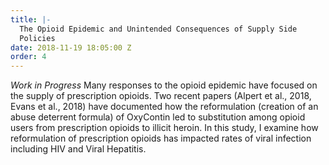 ```yaml
---
title: |-
  The Opioid Epidemic and Unintended Consequences of Supply Side
  Policies
date: 2018-11-19 18:05:00 Z
order: 4
---
```


*Work in Progress* Many responses to the opioid epidemic have focused on the supply of prescription opioids. Two recent papers (Alpert et al., 2018, Evans et al., 2018) have documented how the reformulation (creation of an abuse deterrent formula) of OxyContin led to substitution among opioid users from prescription opioids to illicit heroin. In this study, I examine how reformulation of prescription opioids has impacted rates of viral infection including HIV and Viral Hepatitis. 